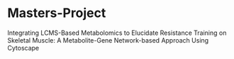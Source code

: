 # Masters-Project
Integrating LCMS-Based Metabolomics to Elucidate Resistance Training on Skeletal Muscle: A Metabolite-Gene Network-based Approach Using Cytoscape
